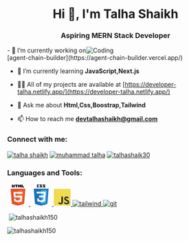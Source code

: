 <h1 align="center">Hi 👋, I'm Talha Shaikh</h1>
<h3 align="center">Aspiring MERN Stack Developer</h3>
<img align="right" alt="Coding" width="320" src="https://camo.githubusercontent.com/2366b34bb903c09617990fb5fff4622f3e941349e846ddb7e73df872a9d21233/68747470733a2f2f63646e2e6472696262626c652e636f6d2f75736572732f3733303730332f73637265656e73686f74732f363538313234332f6176656e746f2e676966">
- 🔭 I’m currently working on [agent-chain-builder](https://agent-chain-builder.vercel.app/)

- 🌱 I’m currently learning **JavaScript,Next.js**

- 👨‍💻 All of my projects are available at [https://developer-talha.netlify.app/](https://developer-talha.netlify.app/)

- 💬 Ask me about **Html,Css,Boostrap,Tailwind**

- 📫 How to reach me **devtalhashaikh@gmail.com**

<h3 align="left">Connect with me:</h3>
<p align="left">
<a href="https://www.linkedin.com/in/talha-web-dev/" target="blank"><img align="center" src="https://raw.githubusercontent.com/rahuldkjain/github-profile-readme-generator/master/src/images/icons/Social/linked-in-alt.svg" alt="talha shaikh" height="30" width="40" /></a>
<a href="https://www.facebook.com/profile.php?id=100091763175624" target="blank"><img align="center" src="https://raw.githubusercontent.com/rahuldkjain/github-profile-readme-generator/master/src/images/icons/Social/facebook.svg" alt="muhammad talha" height="30" width="40" /></a>
<a href="https://instagram.com/talhashaik30" target="blank"><img align="center" src="https://raw.githubusercontent.com/rahuldkjain/github-profile-readme-generator/master/src/images/icons/Social/instagram.svg" alt="talhashaik30" height="30" width="40" /></a>
</p>

<h3 align="left">Languages and Tools:</h3>
<p align="left"> 
  <a href="https://www.w3.org/html/" target="_blank" rel="noreferrer"> 
    <img src="https://raw.githubusercontent.com/devicons/devicon/master/icons/html5/html5-original-wordmark.svg" alt="html5" width="50" height="50"/> 
  </a> 
  <a href="https://www.w3schools.com/css/" target="_blank" rel="noreferrer"> 
    <img src="https://raw.githubusercontent.com/devicons/devicon/master/icons/css3/css3-original-wordmark.svg" alt="css3" width="50" height="50"/> 
  </a> 
  <a href="https://developer.mozilla.org/en-US/docs/Web/JavaScript" target="_blank" rel="noreferrer"> 
    <img src="https://raw.githubusercontent.com/devicons/devicon/master/icons/javascript/javascript-original.svg" alt="javascript" width="40" height="40"/> 
  </a> 
  <a href="https://tailwindcss.com/" target="_blank" rel="noreferrer"> 
    <img src="https://www.vectorlogo.zone/logos/tailwindcss/tailwindcss-icon.svg" alt="tailwind" width="40" height="40"/> 
  </a> 
  <a href="https://git-scm.com/" target="_blank" rel="noreferrer"> 
    <img src="https://www.vectorlogo.zone/logos/git-scm/git-scm-icon.svg" alt="git" width="40" height="40"/> 
  </a> 
</p>

<p>&nbsp;<img align="center" src="https://github-readme-stats.vercel.app/api?username=talhashaikh150&show_icons=true&locale=en" alt="talhashaikh150" /></p>

<p><img align="left" src="https://github-readme-stats.vercel.app/api/top-langs?username=talhashaikh150&show_icons=true&locale=en&layout=compact" alt="talhashaikh150" /></p>


